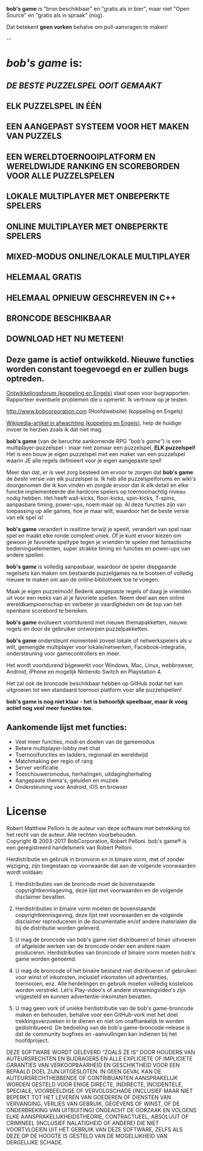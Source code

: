 **bob's game** is "bron beschikbaar" en "gratis als in bier", maar niet "Open Source" en "gratis als in spraak" (nog).

Dat betekent **geen vorken** behalve om pull-aanvragen te maken!
 
--
 
# *bob's game* is:
 
## *DE BESTE PUZZELSPEL OOIT GEMAAKT*

## ELK PUZZELSPEL IN ÉÉN

## EEN AANGEPAST SYSTEEM VOOR HET MAKEN VAN PUZZELS

## EEN WERELDTOERNOOIPLATFORM EN WERELDWIJDE RANKING EN SCOREBORDEN VOOR ALLE PUZZELSPELEN

## LOKALE MULTIPLAYER MET ONBEPERKTE SPELERS

## ONLINE MULTIPLAYER MET ONBEPERKTE SPELERS

## MIXED-MODUS ONLINE/LOKALE MULTIPLAYER

## HELEMAAL GRATIS

## HELEMAAL OPNIEUW GESCHREVEN IN C++

## BRONCODE BESCHIKBAAR

## DOWNLOAD HET NU METEEN!

## Deze game is actief ontwikkeld. Nieuwe functies worden constant toegevoegd en er zullen bugs optreden.

[Ontwikkelingsforum (koppeling en Engels)](http://bobsgame.com/forum) staat open voor bugrapporten. Rapporteer eventuele problemen die u opmerkt. Ik vertrouw op je testen.
 
http://www.bobcorporation.com (Hoofdwebsite) (koppeling en Engels)
 
[Wikipedia-artikel in afwachting (koppeling en Engels)](https://en.wikipedia.org/w/index.php?title=Bob%27s_Game&oldid=713042467), help de huidige invoer te herzien zoals ik dat niet mag.

**bob's game** (van de beruchte aankomende RPG *"bob's game"*) is een multiplayer-puzzelspel - maar niet zomaar een puzzelspel, **ELK puzzelspel!** Het is een bouw je eigen puzzelspel met een maker van een puzzelspel waarin JE alle regels definieert voor je eigen aangepaste spel!

Meer dan dat, er is veel zorg besteed om ervoor te zorgen dat **bob's game** de *beste* versie van elk puzzelspel is. Ik heb alle puzzelspelforums en wiki's doorgenomen die ik kon vinden en zorgde ervoor dat ik elk detail en elke functie implementeerde die hardcore spelers op toernooinachtig niveau nodig hebben. Het heeft wall-kicks, floor-kicks, spin-kicks, T-spins, aanpasbare timing, power-ups, noem maar op. Al deze functies zijn van toepassing op alle games, hoe je maar wilt, waardoor het de beste versie van elk spel is!

**bob's game** verandert in realtime terwijl je speelt, verandert van spel naar spel en maakt elke ronde compleet uniek. Of je kunt ervoor kiezen om gewoon je favoriete speltype tegen je vrienden te spelen met fantastische bedieningselementen, super strakke timing en functies en power-ups van andere spellen.

**bob's game** is volledig aanpasbaar, waardoor de speler diepgaande regelsets kan maken om bestaande puzzelgames na te bootsen of volledig nieuwe te maken om aan de online bibliotheek toe te voegen.

Maak je eigen puzzelmodi! Bedenk aangepaste regels of daag je vrienden uit voor een reeks van al je favoriete spellen. Neem deel aan een online wereldkampioenschap en verbeter je vaardigheden om de top van het openbare scorebord te bereiken.

**bob's game** evolueert voortdurend met nieuwe themapakketten, nieuwe regels en door de gebruiker ontworpen puzzelpakketten.

**bob's game** ondersteunt momenteel zoveel lokale of netwerkspelers als u wilt, gemengde multiplayer voor lokale/netwerken, Facebook-integratie, ondersteuning voor gamecontrollers en meer.

Het wordt voortdurend bijgewerkt voor Windows, Mac, Linux, webbrowser, Android, iPhone en mogelijk Nintendo Switch en Playstation 4.

Het zal ook de broncode beschikbaar hebben op GitHub zodat het kan uitgroeien tot een standaard toernooi platform voor alle puzzelspellen!

**bob's game is nog niet klaar - het is behoorlijk speelbaar, maar ik voeg actief nog veel meer functies toe.**

## Aankomende lijst met functies:
* Veel meer functies, modi en doelen van de gamemodus
* Betere multiplayer-lobby met chat
* Toernooifuncties en ladders, regionaal en wereldwijd
* Matchmaking per regio of rang
* Server verificatie
* Toeschouwersmodus, herhalingen, uitdagingherhaling
* Aangepaste thema's, geluiden en muziek
* Ondersteuning voor Android, iOS en browser

# License
Robert Matthew Pelloni is de auteur van deze software met betrekking tot het recht van de auteur. Alle rechten voorbehouden.<br />
Copyright © 2003-2017 BobCorporation, Robert Pelloni. bob's game® is een geregistreerd handelsmerk van Robert Pelloni.

Herdistributie en gebruik in bronvorm en in binaire vorm, met of zonder wijziging, zijn toegestaan op voorwaarde dat aan de volgende voorwaarden wordt voldaan:

1. Herdistributies van de broncode moet de bovenstaande copyrightkennisgeving, deze lijst met voorwaarden en de volgende disclaimer bevatten.

2. Herdistributies in binaire vorm moeten de bovenstaande copyrightkennisgeving, deze lijst met voorwaarden en de volgende disclaimer reproduceren in de documentatie en/of andere materialen die bij de distributie worden geleverd.

3. U mag de broncode van bob's game niet distribueren of binair uitvoeren of afgeleide werken van de broncode onder een andere naam produceren. Herdistributies van broncode of binaire vorm moeten bob's game worden genoemd.

4. U mag de broncode of het binaire bestand niet distribueren of gebruiken voor winst of inkomsten, inclusief inkomsten uit advertenties, toernooien, enz. Alle herdelingen en gebruik moeten volledig kosteloos worden verstrekt. Let's Play-video's of andere streamingvideo's zijn vrijgesteld en kunnen advertentie-inkomsten bevatten.

5. U mag geen vork of unieke herdistributie van de bob's game-broncode maken en behouden, behalve voor een GitHub-vork met het doel trekkingsverzoeken in te dienen en niet om onafhankelijk te worden gedistribueerd. De bedoeling van de bob's game-broncode-release is dat de community bugfixes en -aanvullingen kan indienen bij het hoofdproject.

DEZE SOFTWARE WORDT GELEVERD “ZOALS ZE IS” DOOR HOUDERS VAN AUTEURSRECHTEN EN BIJDRAGERS EN ALLE EXPLICIETE OF IMPLICIETE GARANTIES VAN VERKOOPBAARHEID EN GESCHIKTHEID VOOR EEN BEPAALD DOEL ZIJN UITGESLOTEN. IN GEEN GEVAL KAN DE AUTEURSRECHTHEBBENDE OF CONTRIBUANTEN AANSPRAKELIJK WORDEN GESTELD VOOR ENIGE DIRECTE, INDIRECTE, INCIDENTELE, SPECIALE, VOORBEELDIGE OF VERVOLGSCHADE (INCLUSIEF MAAR NIET BEPERKT TOT HET LEVEREN VAN GOEDEREN OF DIENSTEN VAN VERVANGING, VERLIES VAN GEBRUIK, GEGEVENS OF WINST, OF DE ONDERBREKING VAN UITBUITING) ONGEACHT DE OORZAAK EN VOLGENS ELKE AANSPRAKELIJKHEIDSTHEORIE, CONTRACTUEEL, ABSOLUUT OF CRIMINEEL (INCLUSIEF NALATIGHEID OF ANDERE) DIE NIET VOORTVLOEIEN UIT HET GEBRUIK VAN DEZE SOFTWARE, ZELFS ALS DEZE OP DE HOOGTE IS GESTELD VAN DE MOGELIJKHEID VAN DERGELIJKE SCHADE.

